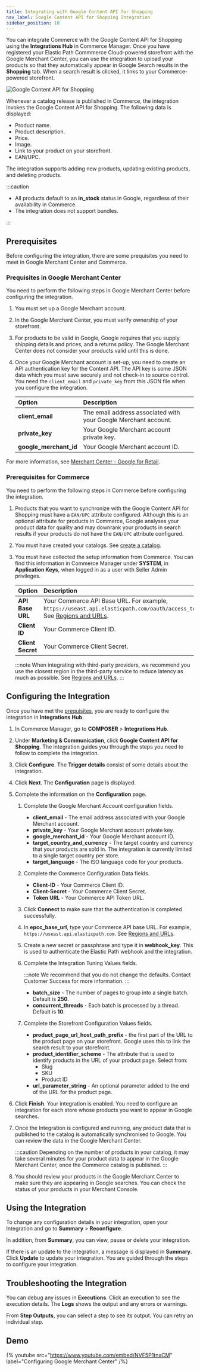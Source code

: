 ```yaml
---
title: Integrating with Google Content API for Shopping
nav_label: Google Content API for Shopping Integration
sidebar_position: 10
---
```


You can integrate Commerce with the Google Content API for Shopping using the **Integrations Hub** in Commerce Manager. Once you have registered your Elastic Path Commmerce Cloud-powered storefront with the Google Merchant Center, you can use the integration to upload your products so that they automatically appear in Google Search results in the **Shopping** tab. When a search result is clicked, it links to your Commerce-powered storefront. 

![Google Content API for Shopping](/assets/google-shopping.png)

Whenever a catalog release is published in Commerce, the integration invokes the Google Content API for Shopping. The following data is displayed:

- Product name.
- Product description.
- Price.
- Image.
- Link to your product on your storefront.
- EAN/UPC.

The integration supports adding new products, updating existing products, and deleting products. 

:::caution

- All products default to an **in_stock** status in Google, regardless of their availability in Commerce.
- The integration does not support bundles.

:::

## Prerequisites

Before configuring the integration, there are some prequisites you need to meet in Google Merchant Center and Commerce.

### Prequisites in Google Merchant Center

You need to perform the following steps in Google Merchant Center before configuring the integration.

1. You must set up a Google Merchant account.
1. In the Google Merchant Center, you must verify ownership of your storefront. 
1. For products to be valid in Google, Google requires that you supply shipping details and prices, and a returns policy. The Google Merchant Center does not consider your products valid until this is done.
1. Once your Google Merchant account is set-up, you need to create an API authentication key for the Content API. The API key is some JSON data which you must save securely and not check-in to source control. You need the `client_email` and `private_key` from this JSON file when you configure the integration. 

    | Option | Description                            |
    |:------------------------------------|:---------------------------------------|
    | **client_email**                    | The email address associated with your Google Merchant account. |
    | **private_key**                     | Your Google Merchant account private key. |
    | **google_merchant_id**              | Your Google Merchant account ID. |

For more information, see [Merchant Center - Google for Retail](https://www.google.com/retail/solutions/merchant-center/).

### Prerequisites for Commerce

You need to perform the following steps in Commerce before configuring the integration.

1. Products that you want to synchronize with the Google Content API for Shopping must have a `EAN/UPC` attribute configured. Although this is an optional attribute for products in Commerce, Google analyses your product data for quality and may downrank your products in search results if your products do not have the `EAN/UPC` attribute configured.
1. You must have created your catalogs. See [create a catalog](/docs/pxm/catalogs/catalog-configuration/create-a-catalog).
1. You must have collected the setup information from Commerce. You can find this information in Commerce Manager under **SYSTEM**, in **Application Keys**, when logged in as a user with Seller Admin privileges.

    | Option | Description                            |
    |:------------------------------------|:---------------------------------------|
    | **API Base URL**                    | Your Commerce API Base URL. For example, `https://useast.api.elasticpath.com/oauth/access_token`. See [Regions and URLs](/docs/commerce-cloud/api-overview/elastic-path-domains#regions-and-ur-ls). |
    | **Client ID**                       | Your Commerce Client ID. |
    | **Client Secret**                   | Your Commerce Client Secret. |

    :::note
    When integrating with third-party providers, we recommend you use the closest region in the third-party service to reduce latency as much as possible. See [Regions and URLs](/docs/commerce-cloud/api-overview/elastic-path-domains#regions-and-ur-ls).
    :::

## Configuring the Integration

Once you have met the [prequisites](#prerequisites), you are ready to configure the integration in **Integrations Hub**.

1. In Commerce Manager, go to **COMPOSER** > **Integrations Hub**.
1. Under **Marketing & Communication**, click **Google Content API for Shopping**. The integration guides you through the steps you need to follow to complete the integration.
1. Click **Configure**. The **Trigger details** consist of some details about the integration.
1. Click **Next**. The **Configuration** page is displayed.
1. Complete the information on the **Configuration** page.

    1. Complete the Google Merchant Account configuration fields.
        - **client_email**  - The email address associated with your Google Merchant account.
        - **private_key** - Your Google Merchant account private key.
        - **google_merchant_id** - Your Google Merchant account ID.
        - **target_country_and_currency** - The target country and currency that your products are sold in. The integration is currently limited to a single target country per store. 
        - **target_language** - The ISO language code for your products. 
    1. Complete the Commerce Configuration Data fields.
        - **Client-ID**  - Your Commerce Client ID.
        - **Client-Secret** - Your Commerce Client Secret.
        - **Token URL** - Your Commerce API Token URL.
    1. Click **Connect** to make sure that the authentication is completed successfully.
    1. In **epcc_base_url**, type your Commerce API base URL. For example, `https://useast.api.elasticpath.com`. See [Regions and URLs](/docs/commerce-cloud/api-overview/elastic-path-domains#regions-and-ur-ls).
    1. Create a new secret or passphrase and type it in **webhook_key**. This is used to authenticate the Elastic Path webhook and the integration.
    1. Complete the Integration Tuning Values fields. 
    
        :::note
        We recommend that you do not change the defaults. Contact Customer Success for more information.
        :::

        - **batch_size** - The number of pages to group into a single batch. Default is **250**.
        - **concurrent_threads** - Each batch is processed by a thread. Default is **10**. 

    1. Complete the Storefront Configuration Values fields.
        - **product_page_url_host_path_prefix** - the first part of the URL to the product page on your storefront. Google uses this to link the search result to your storefront. 
        - **product_identifier_scheme** - The attribute that is used to identify products in the URL of your product page. Select from:
            - Slug
            - SKU
            - Product ID
        - **url_parameter_string** - An optional parameter added to the end of the URL for the product page.
1. Click **Finish**. Your integration is enabled. You need to configure an integration for each store whose products you want to appear in Google searches.
1. Once the Integration is configured and running, any product data that is published to the catalog is automatically synchronised to Google. You can review the data in the Google Merchant Center. 

    :::caution
    Depending on the number of products in your catalog, it may take several minutes for your product data to appear in the Google Merchant Center, once the Commerce catalog is published.
    :::
    
1. You should review your products in the Google Merchant Center to make sure they are appearing in Google searches. You can check the status of your products in your Merchant Console.

## Using the Integration

To change any configuration details in your integration, open your Integration and go to **Summary** > **Reconfigure**.

In addition, from **Summary**, you can view, pause or delete your integration.

If there is an update to the integration, a message is displayed in **Summary**. Click **Update** to update your integration. You are guided through the steps to configure your integration.

## Troubleshooting the Integration

You can debug any issues in **Executions**. Click an execution to see the execution details. The **Logs** shows the output and any errors or warnings.

From **Step Outputs**, you can select a step to see its output. You can retry an individual step.

## Demo

{% youtube src="https://www.youtube.com/embed/NVF5P1tnxCM" label="Configuring Google Merchant Center" /%}
